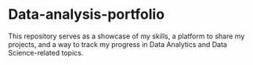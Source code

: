 # Data-analysis-portfolio
This repository serves as a showcase of my skills, a platform to share my projects, and a way to track my progress in Data Analytics and Data Science-related topics.
